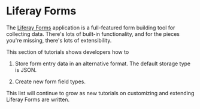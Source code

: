 # Liferay Forms [](id=liferay-forms)

The 
[Liferay Forms](/discover/portal/-/knowledge_base/7-1/liferay-forms) 
application is a full-featured form building tool for collecting data. There's
lots of built-in functionality, and for the pieces you're missing, there's lots
of extensibility.

This section of tutorials shows developers how to

1.  Store form entry data in an alternative format. The default storage type is
    JSON.

2.  Create new form field types.

This list will continue to grow as new tutorials on customizing and extending
Liferay Forms are written.

